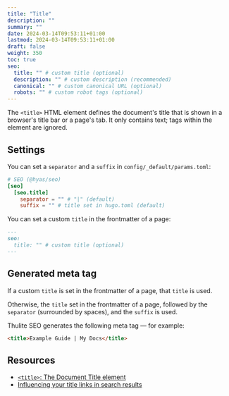 ```yaml
---
title: "Title"
description: ""
summary: ""
date: 2024-03-14T09:53:11+01:00
lastmod: 2024-03-14T09:53:11+01:00
draft: false
weight: 350
toc: true
seo:
  title: "" # custom title (optional)
  description: "" # custom description (recommended)
  canonical: "" # custom canonical URL (optional)
  robots: "" # custom robot tags (optional)
---
```


The `<title>` HTML element defines the document's title that is shown in a browser's title bar or a page's tab. It only contains text; tags within the element are ignored.

## Settings

You can set a `separator` and a `suffix` in `config/_default/params.toml`:

```toml {title="params.toml"}
# SEO (@hyas/seo)
[seo]
  [seo.title]
    separator = "" # "|" (default)
    suffix = "" # title set in hugo.toml (default)
```

You can set a custom `title` in the frontmatter of a page:

```md
---
seo:
  title: "" # custom title (optional)
---
```

## Generated meta tag

If a custom `title` is set in the frontmatter of a page, that `title` is used.

Otherwise, the `title` set in the frontmatter of a page, followed by the `separator` (surrounded by spaces), and the `suffix` is used.

Thulite SEO generates the following meta tag — for example:

```html
<title>Example Guide | My Docs</title>
```

## Resources

- [`<title>`: The Document Title element](https://developer.mozilla.org/en-US/docs/Web/HTML/Element/title)
- [Influencing your title links in search results](https://developers.google.com/search/docs/appearance/title-link)
